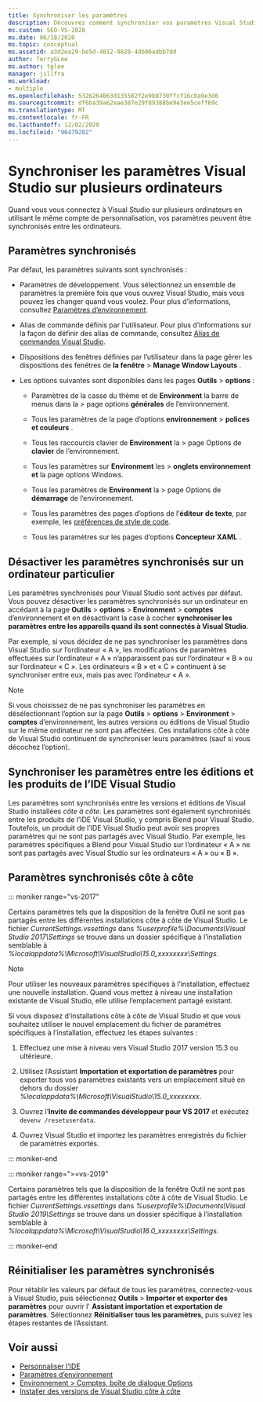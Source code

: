 ```yaml
---
title: Synchroniser les paramètres
description: Découvrez comment synchroniser vos paramètres Visual Studio sur plusieurs ordinateurs en vous connectant au même compte de personnalisation.
ms.custom: SEO-VS-2020
ms.date: 06/18/2020
ms.topic: conceptual
ms.assetid: a3d2ea29-be5d-4012-9820-44b06adbb7dd
author: TerryGLee
ms.author: tglee
manager: jillfra
ms.workload:
- multiple
ms.openlocfilehash: 5326264063d135582f2e9b8730ffcf16cba9e3d6
ms.sourcegitcommit: df6ba39a62eae387e29f89388be9e3ee5ceff69c
ms.translationtype: MT
ms.contentlocale: fr-FR
ms.lasthandoff: 12/02/2020
ms.locfileid: "96479202"
---
```

# <a name="synchronize-visual-studio-settings-across-multiple-computers"></a>Synchroniser les paramètres Visual Studio sur plusieurs ordinateurs

Quand vous vous connectez à Visual Studio sur plusieurs ordinateurs en utilisant le même compte de personnalisation, vos paramètres peuvent être synchronisés entre les ordinateurs.

## <a name="synchronized-settings"></a>Paramètres synchronisés

Par défaut, les paramètres suivants sont synchronisés :

- Paramètres de développement. Vous sélectionnez un ensemble de paramètres la première fois que vous ouvrez Visual Studio, mais vous pouvez les changer quand vous voulez. Pour plus d’informations, consultez [Paramètres d’environnement](../ide/environment-settings.md).

- Alias de commande définis par l'utilisateur. Pour plus d’informations sur la façon de définir des alias de commande, consultez [Alias de commandes Visual Studio](../ide/reference/visual-studio-command-aliases.md).

- Dispositions des fenêtres définies par l’utilisateur dans la page gérer les dispositions des fenêtres de **la fenêtre**  >  **Manage Window Layouts** .

- Les options suivantes sont disponibles dans les pages **Outils**  >  **options** :

  - Paramètres de la casse du thème et de **Environment** la barre de menus dans la  >  page options **générales** de l’environnement.

  - Tous les paramètres de la page d’options **environnement**  >  **polices et couleurs** .

  - Tous les raccourcis clavier de **Environment** la  >  page Options de **clavier** de l’environnement.

  - Tous les paramètres sur **Environment** les  >  **onglets environnement et** la page options Windows.

  - Tous les paramètres de **Environment** la  >  page Options de **démarrage** de l’environnement.

  - Tous les paramètres des pages d’options de l’**éditeur de texte**, par exemple, les [préférences de style de code](code-styles-and-code-cleanup.md).

  - Tous les paramètres sur les pages d’options **Concepteur XAML** .

## <a name="turn-off-synchronized-settings-on-a-particular-computer"></a>Désactiver les paramètres synchronisés sur un ordinateur particulier

Les paramètres synchronisés pour Visual Studio sont activés par défaut. Vous pouvez désactiver les paramètres synchronisés sur un ordinateur en accédant à la page **Outils**  >  **options**  >  **Environment**  >  **comptes** d’environnement et en désactivant la case à cocher **synchroniser les paramètres entre les appareils quand ils sont connectés à Visual Studio**.

Par exemple, si vous décidez de ne pas synchroniser les paramètres dans Visual Studio sur l’ordinateur « A », les modifications de paramètres effectuées sur l’ordinateur « A » n’apparaissent pas sur l’ordinateur « B » ou sur l’ordinateur « C ». Les ordinateurs « B » et « C » continuent à se synchroniser entre eux, mais pas avec l’ordinateur « A ».

> [!NOTE]
> Si vous choisissez de ne pas synchroniser les paramètres en désélectionnant l’option sur la page **Outils**  >  **options**  >  **Environment**  >  **comptes** d’environnement, les autres versions ou éditions de Visual Studio sur le même ordinateur ne sont pas affectées. Ces installations côte à côte de Visual Studio continuent de synchroniser leurs paramètres (sauf si vous décochez l’option).

## <a name="synchronize-settings-across-visual-studio-ide-products-and-editions"></a>Synchroniser les paramètres entre les éditions et les produits de l’IDE Visual Studio

Les paramètres sont synchronisés entre les versions et éditions de Visual Studio installées *côte à côte*. Les paramètres sont également synchronisés entre les produits de l’IDE Visual Studio, y compris Blend pour Visual Studio. Toutefois, un produit de l’IDE Visual Studio peut avoir ses propres paramètres qui ne sont pas partagés avec Visual Studio. Par exemple, les paramètres spécifiques à Blend pour Visual Studio sur l’ordinateur « A » ne sont pas partagés avec Visual Studio sur les ordinateurs « A » ou « B ».

## <a name="side-by-side-synchronized-settings"></a>Paramètres synchronisés côte à côte

::: moniker range="vs-2017"

Certains paramètres tels que la disposition de la fenêtre Outil ne sont pas partagés entre les différentes installations côte à côte de Visual Studio. Le fichier *CurrentSettings.vssettings* dans *%userprofile%\Documents\Visual Studio 2017\Settings* se trouve dans un dossier spécifique à l’installation semblable à *%localappdata%\Microsoft\VisualStudio\15.0_xxxxxxxx\Settings*.

> [!NOTE]
> Pour utiliser les nouveaux paramètres spécifiques à l’installation, effectuez une nouvelle installation. Quand vous mettez à niveau une installation existante de Visual Studio, elle utilise l’emplacement partagé existant.

Si vous disposez d’installations côte à côte de Visual Studio et que vous souhaitez utiliser le nouvel emplacement du fichier de paramètres spécifiques à l’installation, effectuez les étapes suivantes :

1. Effectuez une mise à niveau vers Visual Studio 2017 version 15.3 ou ultérieure.

2. Utilisez l’Assistant **Importation et exportation de paramètres** pour exporter tous vos paramètres existants vers un emplacement situé en dehors du dossier *%localappdata%\Microsoft\VisualStudio\15.0_xxxxxxxx*.

3. Ouvrez l’**Invite de commandes développeur pour VS 2017** et exécutez `devenv /resetuserdata`.

1. Ouvrez Visual Studio et importez les paramètres enregistrés du fichier de paramètres exportés.

::: moniker-end

::: moniker range=">=vs-2019"

Certains paramètres tels que la disposition de la fenêtre Outil ne sont pas partagés entre les différentes installations côte à côte de Visual Studio. Le fichier *CurrentSettings.vssettings* dans *%userprofile%\Documents\Visual Studio 2019\Settings* se trouve dans un dossier spécifique à l’installation semblable à *%localappdata%\Microsoft\VisualStudio\16.0_xxxxxxxx\Settings*.

::: moniker-end

## <a name="reset-synchronized-settings"></a>Réinitialiser les paramètres synchronisés

Pour rétablir les valeurs par défaut de tous les paramètres, connectez-vous à Visual Studio, puis sélectionnez **Outils**  >  **Importer et exporter des paramètres** pour ouvrir l' **Assistant importation et exportation de paramètres**. Sélectionnez **Réinitialiser tous les paramètres**, puis suivez les étapes restantes de l’Assistant.

## <a name="see-also"></a>Voir aussi

- [Personnaliser l’IDE](../ide/personalizing-the-visual-studio-ide.md)
- [Paramètres d’environnement](../ide/environment-settings.md)
- [Environnement > Comptes, boîte de dialogue Options](reference/accounts-environment-options-dialog-box.md)
- [Installer des versions de Visual Studio côte à côte](../install/install-visual-studio-versions-side-by-side.md)
